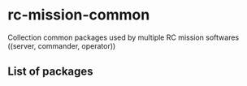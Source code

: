 # rc-mission-common
Collection common packages used by multiple RC mission softwares ((server, commander, operator))

## List of packages